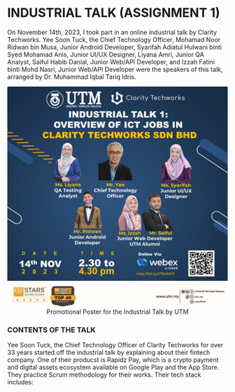 # INDUSTRIAL TALK (ASSIGNMENT 1)

On November 14th, 2023, I took part in an online industrial talk by Clarity Techworks.
Yee Soon Tuck, the Chief Technology Officer, Mohamad Noor Ridwan bin Musa, Junior Android
Developer, Syarifah Adiatul Hulwani binti Syed Mohamad Anis, Junior UI/UX Designer, Liyana Amri,
Junior QA Analyst, Saiful Habib Danial, Junior Web/API Developer, and Izzah Fatini binti Mohd Nasri,
Junior Web/API Developer were the speakers of this talk, arranged by Dr. Muhammad Iqbal Tariq Idris.

<p align="center">
<img src="https://github.com/dotrovi/UTM-e-Portfolio/blob/main/Industrial%20Talk%20(Assignment%201)/webexIndustrialTalk.jpg"/> Promotional Poster for the Industrial Talk by UTM
</p>

### CONTENTS OF THE TALK

Yee Soon Tuck, the Chief Technology Officer of Clarity Techworks for over 33 years started off the industrial 
talk by explaining about their fintech company. One of their producst is Rapidz Pay, which is a crypto payment
and digital assets ecosystem available on Google Play and the App Store. They practice Scrum methodology for their
works. Their tech stack includes:

